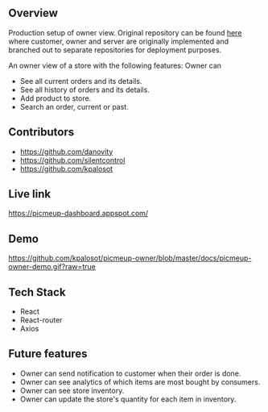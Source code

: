## Overview
Production setup of owner view. Original repository can be found [here](https://github.com/silentcontrol/picmeup) where customer, owner and server are originally implemented and branched out to separate repositories for deployment purposes.

An owner view of a store with the following features:
  Owner can
  * See all current orders and its details.
  * See all history of orders and its details.
  * Add product to store.
  * Search an order, current or past.

## Contributors
* https://github.com/danovity
* https://github.com/silentcontrol
* https://github.com/kpalosot

## Live link
https://picmeup-dashboard.appspot.com/

## Demo
https://github.com/kpalosot/picmeup-owner/blob/master/docs/picmeup-owner-demo.gif?raw=true

## Tech Stack
* React
* React-router
* Axios

## Future features
* Owner can send notification to customer when their order is done.
* Owner can see analytics of which items are most bought by consumers.
* Owner can see store inventory.
* Owner can update the store's quantity for each item in inventory.
